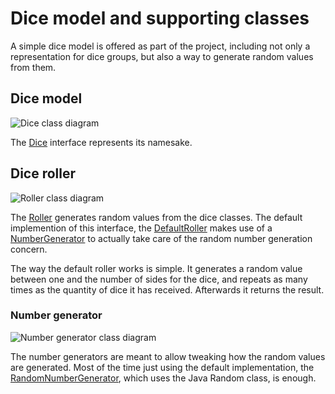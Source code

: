 # Dice model and supporting classes

A simple dice model is offered as part of the project, including not only a representation for dice groups, but also a way to generate random values from them.

## Dice model

![Dice class diagram][dice-class_diagram]

The [Dice][dice] interface represents its namesake.

## Dice roller

![Roller class diagram][roller-class_diagram]

The [Roller][roller] generates random values from the dice classes. The default implemention of this interface, the [DefaultRoller][default_roller] makes use of a [NumberGenerator][number_generator] to actually take care of the random number generation concern.

The way the default roller works is simple. It generates a random value between one and the number of sides for the dice, and repeats as many times as the quantity of dice it has received. Afterwards it returns the result.

### Number generator

![Number generator class diagram][number_generator-class_diagram]

The number generators are meant to allow tweaking how the random values are generated. Most of the time just using the default implementation, the [RandomNumberGenerator][random_number_generator], which uses the Java Random class, is enough.

[dice-class_diagram]: ./images/dice_class_diagram.png
[number_generator-class_diagram]: ./images/number_generator_class_diagram.png
[roller-class_diagram]: ./images/roller_class_diagram.png

[dice]: ./apidocs/com/wandrell/tabletop/dice/Dice.html

[roller]: ./apidocs/com/wandrell/tabletop/dice/roller/Roller.html
[default_roller]: ./apidocs/com/wandrell/tabletop/dice/roller/DefaultRoller.html

[number_generator]: ./apidocs/com/wandrell/tabletop/dice/roller/random/NumberGenerator.html
[random_number_generator]: ./apidocs/com/wandrell/tabletop/dice/roller/random/RandomNumberGenerator.html
